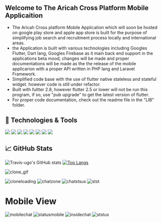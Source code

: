 
## Welcome to The Aricah Cross Platform Mobile Applicaition
- The Aricah Cross platform Mobile Application which will soon be hosted on google play store and apple app store is built for the purpose of simplifying job search and recruitment process locally and international areas. 
- the Application is built with various technologies including Googles Flutter, Dart lang, Googles Firebase as it main back end support in the applications beta mood, changes will be made and proper documentations will be made as the the release of the mobile applicarion with a proper API written in PHP lang and Laravel Framework.
- Simplified code base with the use of flutter native stateless and stateful widget. however code is still under refactor.
- Built with fultter 2.8, however flutter 2.5 or lower will not be run this program, if so, use "pub upgrade" to get the latest version of flutter.
- For proper code documentation, check out the readme file in the "LIB" folder.


## 🔧 Technologies & Tools
![](https://img.shields.io/badge/OS-macOS-informational?style=flat&logo=apple&logoColor=Grey&color=808080)
![](https://img.shields.io/badge/Editor-IntelliJIDEA-informational?style=flat&logo=intellij-idea&logoColor=cyan&color=000000)
![](https://img.shields.io/badge/Editor-Visual_Studio_Code-informational?style=flat&logo=visual%20studio%20code&logoColor=cyan&color=0078D4)
![](https://img.shields.io/badge/Editor-Xcode-informational?style=flat&logo=Xcode&logoColor=cyan&color=0078D4)
![](https://img.shields.io/badge/Editor-Android_Studio-informational?style=flat&logo=android-studio&logoColor=cyan&color=3DDC84)
![](https://img.shields.io/badge/Code-Dart-informational?style=flat&logo=Dart&logoColor=aqua&color=87ceeb)
![](https://img.shields.io/badge/Framework-Flutter-informational?style=flat&logo=flutter&logoColor=cyan&color=00FFFF)
![](https://img.shields.io/badge/Tools-firebase-informational?style=flat&logo=firebase&logoColor=Yellow&color=ffca28)

## &#x1f4c8; GitHub Stats

![Travis-ugo's GitHub stats](https://github-readme-stats.vercel.app/api?username=Travis-ugo&show_icons=true&theme=dark)
[![Top Langs](https://github-readme-stats.vercel.app/api/top-langs/?username=Travis-ugo&hide=python,Ruby,PowerShell&layout=compact&theme=dark)](https://github.com/Travis-ugo/Mobile_HR)


![clone_gif](https://user-images.githubusercontent.com/68594765/134821710-9cd9665e-de7a-4116-8001-32f7768d2669.gif)



![cloneloading](https://user-images.githubusercontent.com/68594765/134809924-52f0ef22-146d-40de-987d-4d1369779aa1.png)
![chatzone](https://user-images.githubusercontent.com/68594765/134809923-5717eee6-4553-4646-abee-7f6de8335d02.png)
![chatstsus](https://user-images.githubusercontent.com/68594765/134809920-abf3b26b-af26-441e-9da3-ed18adea8a65.png)
![stst](https://user-images.githubusercontent.com/68594765/134809927-1983971c-4fa0-4e57-9f41-2880f9fb1013.png)

# Mobile View

![mobilechat](https://user-images.githubusercontent.com/68594765/134809221-487c25fc-5c5e-40ae-af18-106daa1feea6.png)
![statusmobile](https://user-images.githubusercontent.com/68594765/134809225-7fcf1104-2cca-468f-b0a8-73c502134ea6.png)
![insidechat](https://user-images.githubusercontent.com/68594765/134809379-e05ea642-eec2-4c9f-a9b2-0fc8fca4cd49.png)
![ststus](https://user-images.githubusercontent.com/68594765/134809387-69dbd05a-1950-45d5-a378-7aec61bdecdb.png)
